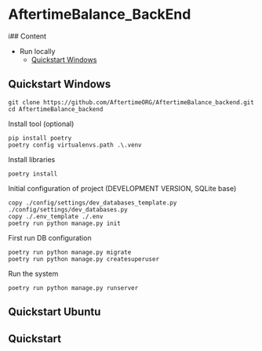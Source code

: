 # AftertimeBalance_BackEnd

i## Content
* Run locally
  * [Quickstart Windows]()


## Quickstart Windows

```commandline
git clone https://github.com/AftertimeORG/AftertimeBalance_backend.git
cd AftertimeBalance_backend
```

Install tool (optional)
```commandline
pip install poetry
poetry config virtualenvs.path .\.venv
```

Install libraries
```commandline
poetry install
```

Initial configuration of project (DEVELOPMENT VERSION, SQLite base)
```commandline
copy ./config/settings/dev_databases_template.py ./config/settings/dev_databases.py
copy ./.env_template ./.env
poetry run python manage.py init
```

First run DB configuration
```commandline
poetry run python manage.py migrate
poetry run python manage.py createsuperuser
```

Run the system
```commandline
poetry run python manage.py runserver
```


## Quickstart Ubuntu




## Quickstart


